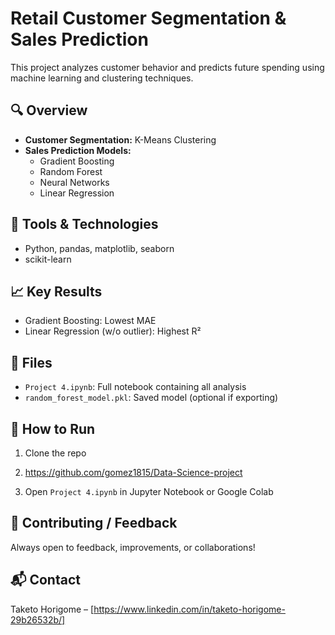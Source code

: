 # Retail Customer Segmentation & Sales Prediction

This project analyzes customer behavior and predicts future spending using machine learning and clustering techniques.

## 🔍 Overview

- **Customer Segmentation:** K-Means Clustering  
- **Sales Prediction Models:** 
  - Gradient Boosting
  - Random Forest
  - Neural Networks
  - Linear Regression

## 🧰 Tools & Technologies

- Python, pandas, matplotlib, seaborn
- scikit-learn

## 📈 Key Results

- Gradient Boosting: Lowest MAE  
- Linear Regression (w/o outlier): Highest R²

## 📂 Files

- `Project 4.ipynb`: Full notebook containing all analysis
- `random_forest_model.pkl`: Saved model (optional if exporting)
  
## 🚀 How to Run

1. Clone the repo
2.  https://github.com/gomez1815/Data-Science-project


2. Open `Project 4.ipynb` in Jupyter Notebook or Google Colab

## 🤝 Contributing / Feedback

Always open to feedback, improvements, or collaborations!

## 📬 Contact

Taketo Horigome – [https://www.linkedin.com/in/taketo-horigome-29b26532b/]
